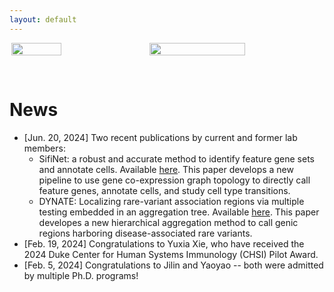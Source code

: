 ```yaml
---
layout: default
---
```


<div style="display: flex; justify-content: center; gap: 20px;">
  <img src="./files/lab-photo-2.jpg" style="width: 40%;">
  <img src="./files/lab_social_2024.png" style="width: 55%;">
</div>


&nbsp;

# News

- [Jun. 20, 2024] Two recent publications by current and former lab members:
  - SifiNet: a robust and accurate method to identify feature gene sets and annotate cells. Available [here](https://academic.oup.com/nar/article/52/9/e46/7655783). This paper develops a new pipeline to use gene co-expression graph topology to directly call feature genes, annotate cells, and study cell type transitions.
  - DYNATE: Localizing rare-variant association regions via multiple testing embedded in an aggregation tree. Available [here](https://pubmed.ncbi.nlm.nih.gov/38014869/). This paper developes a new hierarchical aggregation method to call genic regions harboring disease-associated rare variants.
- [Feb. 19, 2024] Congratulations to Yuxia Xie, who have received the 2024 Duke Center for Human Systems Immunology (CHSI) Pilot Award.
- [Feb. 5, 2024] Congratulations to Jilin and Yaoyao -- both were admitted by multiple Ph.D. programs!


